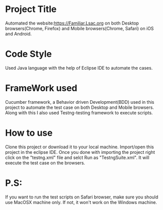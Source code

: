 # Project Title
Automated the website:https://Familiar.Lsac.org on both Desktop browsers(Chrome, Firefox) and Mobile browsers(Chrome, Safari) on iOS and Android.

# Code Style
Used Java language with the help of Eclipse IDE to automate the cases.

# FrameWork used
Cucumber framework, a Behavior driven Development(BDD) used in this project to automate the test case on both Desktop and Mobile browsers. Along with this I also used Testng-testing framework to execute scripts. 

# How to use
Clone this project or download it to your local machine. Import/open this project in the eclipse IDE. Once you done with importing the project
right click on the "testng.xml" file and selct Run as "TestngSuite.xml". It will execute the test case on the browsers.

# P.S: 
If you want to run the test scripts on Safari browser, make sure you should use MacOSX machine only. If not, it won't work on the Windows machine.
